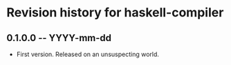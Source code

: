 # Revision history for haskell-compiler

## 0.1.0.0  -- YYYY-mm-dd

* First version. Released on an unsuspecting world.
